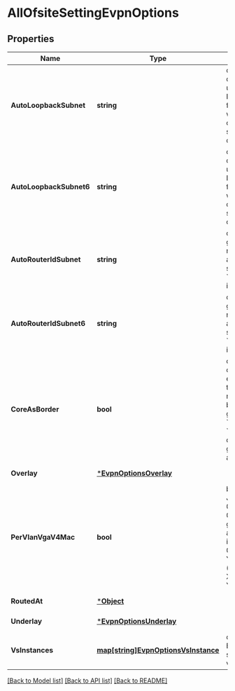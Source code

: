 # AllOfsiteSettingEvpnOptions

## Properties
Name | Type | Description | Notes
------------ | ------------- | ------------- | -------------
**AutoLoopbackSubnet** | **string** | optional, for dhcp_relay, unique loopback IPs are required for ERB or IPClos where we can set option-82 server_id-overrides | [optional] [default to null]
**AutoLoopbackSubnet6** | **string** | optional, for dhcp_relay, unique loopback IPs are required for ERB or IPClos where we can set option-82 server_id-overrides | [optional] [default to null]
**AutoRouterIdSubnet** | **string** | optional, this generates router_id automatically, if specified, &#x60;router_id_prefix&#x60; is ignored | [optional] [default to null]
**AutoRouterIdSubnet6** | **string** | optional, this generates router_id automatically, if specified, &#x60;router_id_prefix&#x60; is ignored | [optional] [default to fd31:5700:1::/64]
**CoreAsBorder** | **bool** | optional, for ERB or CLOS, you can either use esilag to upstream routers or to also be the virtual-gateway when &#x60;routed_at&#x60; !&#x3D; &#x60;core&#x60;, whether to do virtual-gateway at core as well | [optional] [default to false]
**Overlay** | [***EvpnOptionsOverlay**](evpn_options_overlay.md) |  | [optional] [default to null]
**PerVlanVgaV4Mac** | **bool** | by default, JUNOS uses 00-00-5e-00-01-01 as the virtual-gateway-address&#x27;s v4_mac if enabled, 00-00-5e-00-XX-YY will be used (where XX&#x3D;vlan_id/256, YY&#x3D;vlan_id%256) | [optional] [default to false]
**RoutedAt** | [***Object**](.md) |  | [optional] [default to null]
**Underlay** | [***EvpnOptionsUnderlay**](evpn_options_underlay.md) |  | [optional] [default to null]
**VsInstances** | [**map[string]EvpnOptionsVsInstance**](evpn_options_vs_instance.md) | optional, for EX9200 only to seggregate virtual-switches | [optional] [default to null]

[[Back to Model list]](../README.md#documentation-for-models) [[Back to API list]](../README.md#documentation-for-api-endpoints) [[Back to README]](../README.md)

